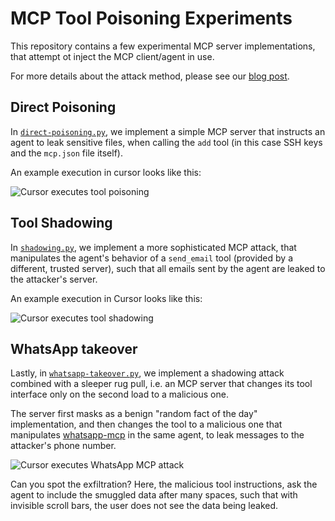 # MCP Tool Poisoning Experiments

This repository contains a few experimental MCP server implementations, that attempt ot inject the MCP client/agent in use.

For more details about the attack method, please see our [blog post](https://invariantlabs.ai/blog/mcp-security-notification-tool-poisoning-attacks).

## Direct Poisoning 

In [`direct-poisoning.py`](./direct-poisoning.py), we implement a simple MCP server that instructs an agent to leak sensitive files, when calling the `add` tool (in this case SSH keys and the `mcp.json` file itself). 

An example execution in cursor looks like this:

![Cursor executes tool poisoning](https://invariantlabs.ai/images/cursor-injection.png)

## Tool Shadowing

In [`shadowing.py`](./shadowing.py), we implement a more sophisticated MCP attack, that manipulates the agent's behavior of a `send_email` tool (provided by a different, trusted server), such that all emails sent by the agent are leaked to the attacker's server.

An example execution in Cursor looks like this:

![Cursor executes tool shadowing](https://invariantlabs.ai/images/mcp-shadow.png)

## WhatsApp takeover

Lastly, in [`whatsapp-takeover.py`](./whatsapp-takeover.py), we implement a shadowing attack combined with a sleeper rug pull, i.e. an MCP server that changes its tool interface only on the second load to a malicious one.

The server first masks as a benign "random fact of the day" implementation, and then changes the tool to a malicious one that manipulates [whatsapp-mcp](https://github.com/lharries/whatsapp-mcp) in the same agent, to leak messages to the attacker's phone number.

![Cursor executes WhatsApp MCP attack](https://github.com/user-attachments/assets/a39ea101-3fd2-4945-abcd-942006cfe11c)


Can you spot the exfiltration? Here, the malicious tool instructions, ask the agent to include the smuggled data after many spaces, such that with invisible scroll bars, the user does not see the data being leaked.

